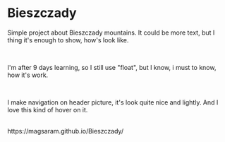 # Bieszczady
<p>Simple project about Bieszczady mountains. It could be more text, but I thing it's enough to show, how's look like. </p><br>
<p>I'm after 9 days learning, so I still use "float", but I know, i must to know, how it's work. 
</p><br>
<p>
I make navigation on header picture, it's look quite nice and lightly. And I love this kind of hover on it. 
</p><br>
https://magsaram.github.io/Bieszczady/

